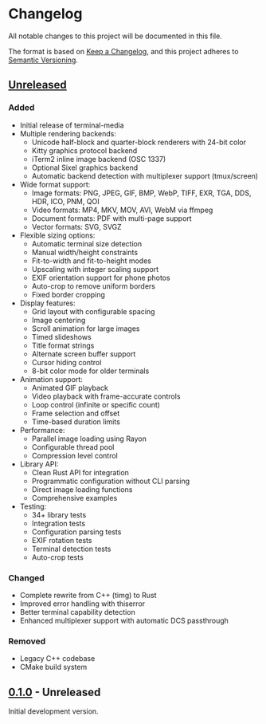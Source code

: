 # Changelog

All notable changes to this project will be documented in this file.

The format is based on [Keep a Changelog](https://keepachangelog.com/en/1.0.0/),
and this project adheres to [Semantic Versioning](https://semver.org/spec/v2.0.0.html).

## [Unreleased]

### Added
- Initial release of terminal-media
- Multiple rendering backends:
  - Unicode half-block and quarter-block renderers with 24-bit color
  - Kitty graphics protocol backend
  - iTerm2 inline image backend (OSC 1337)
  - Optional Sixel graphics backend
  - Automatic backend detection with multiplexer support (tmux/screen)
- Wide format support:
  - Image formats: PNG, JPEG, GIF, BMP, WebP, TIFF, EXR, TGA, DDS, HDR, ICO, PNM, QOI
  - Video formats: MP4, MKV, MOV, AVI, WebM via ffmpeg
  - Document formats: PDF with multi-page support
  - Vector formats: SVG, SVGZ
- Flexible sizing options:
  - Automatic terminal size detection
  - Manual width/height constraints
  - Fit-to-width and fit-to-height modes
  - Upscaling with integer scaling support
  - EXIF orientation support for phone photos
  - Auto-crop to remove uniform borders
  - Fixed border cropping
- Display features:
  - Grid layout with configurable spacing
  - Image centering
  - Scroll animation for large images
  - Timed slideshows
  - Title format strings
  - Alternate screen buffer support
  - Cursor hiding control
  - 8-bit color mode for older terminals
- Animation support:
  - Animated GIF playback
  - Video playback with frame-accurate controls
  - Loop control (infinite or specific count)
  - Frame selection and offset
  - Time-based duration limits
- Performance:
  - Parallel image loading using Rayon
  - Configurable thread pool
  - Compression level control
- Library API:
  - Clean Rust API for integration
  - Programmatic configuration without CLI parsing
  - Direct image loading functions
  - Comprehensive examples
- Testing:
  - 34+ library tests
  - Integration tests
  - Configuration parsing tests
  - EXIF rotation tests
  - Terminal detection tests
  - Auto-crop tests

### Changed
- Complete rewrite from C++ (timg) to Rust
- Improved error handling with thiserror
- Better terminal capability detection
- Enhanced multiplexer support with automatic DCS passthrough

### Removed
- Legacy C++ codebase
- CMake build system

## [0.1.0] - Unreleased

Initial development version.

[Unreleased]: https://github.com/sandwichfarm/terminal-media/compare/v0.1.0...HEAD
[0.1.0]: https://github.com/sandwichfarm/terminal-media/releases/tag/v0.1.0
